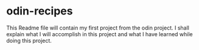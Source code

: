 # odin-recipes
This Readme file will contain my first project from the odin project. I shall explain what I will accomplish in this project and what I have learned while doing this project.